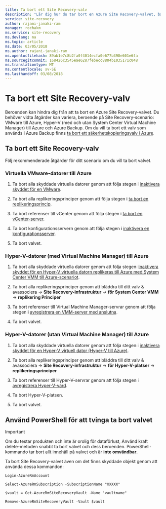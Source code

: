 ```yaml
---
title: Ta bort ett Site Recovery-valv
description: "Lär dig hur du tar bort en Azure Site Recovery-valvet, baserat på scenariot Site Recovery."
service: site-recovery
author: rajani-janaki-ram
manager: rochakm
ms.service: site-recovery
ms.devlang: na
ms.topic: article
ms.date: 03/05/2018
ms.author: rajani-janaki-ram
ms.openlocfilehash: 89ab1e7c8b2fa0f4014ecfa0e677b398e601e6fa
ms.sourcegitcommit: 168426c3545eae6287febecc8804b1035171c048
ms.translationtype: MT
ms.contentlocale: sv-SE
ms.lasthandoff: 03/08/2018
---
```

# <a name="delete-a-site-recovery-vault"></a>Ta bort ett Site Recovery-valv
Beroenden kan hindra dig från att ta bort en Azure Site Recovery-valvet. Du behöver vidta åtgärder kan variera, beroende på Site Recovery-scenario: VMware till Azure, Hyper-V (med och utan System Center Virtual Machine Manager) till Azure och Azure Backup. Om du vill ta bort ett valv som används i Azure Backup finns [ta bort ett säkerhetskopieringsvalv i Azure](../backup/backup-azure-delete-vault.md).



## <a name="delete-a-site-recovery-vault"></a>Ta bort ett Site Recovery-valv 
Följ rekommenderade åtgärder för ditt scenario om du vill ta bort valvet.

### <a name="vmware-vms-to-azure"></a>Virtuella VMware-datorer till Azure

1. Ta bort alla skyddade virtuella datorer genom att följa stegen i [inaktivera skyddet för en VMware](site-recovery-manage-registration-and-protection.md#disable-protection-for-a-vmware-vm-or-physical-server-vmware-to-azure).

2. Ta bort alla replikeringsprinciper genom att följa stegen i [ta bort en replikeringsprincip](vmware-azure-set-up-replication.md#disassociate-or-delete-a-replication-policy).

3. Ta bort referenser till vCenter genom att följa stegen i [ta bort en vCenter-server](vmware-azure-manage-vcenter.md#delete-a-vcenter-server).

4. Ta bort konfigurationsservern genom att följa stegen i [inaktivera en konfigurationsserver](vmware-azure-manage-configuration-server.md#delete-or-unregister-a-configuration-server).

5. Ta bort valvet.


### <a name="hyper-v-vms-with-virtual-machine-manager-to-azure"></a>Hyper-V-datorer (med Virtual Machine Manager) till Azure
1. Ta bort alla skyddade virtuella datorer genom att följa stegen i[inaktivera skyddet för en Hyper-V virtuella datorn replikeras till Azure med System Center VMM till Azure-scenariot](site-recovery-manage-registration-and-protection.md#disable-protection-for-a-hyper-v-virtual-machine-replicating-to-azure-using-the-system-center-vmm-to-azure-scenario).

2. Ta bort alla replikeringsprinciper genom att bläddra till ditt valv & avassociera -> **Site Recovery-infrastruktur** -> **för System Center VMM** -> **replikering Principer**

3.  Ta bort referenser till Virtual Machine Manager-servrar genom att följa stegen i [avregistrera en VMM-server med anslutna](site-recovery-manage-registration-and-protection.md##unregister-a-vmm-server).

4.  Ta bort valvet.

### <a name="hyper-v-vms-without-virtual-machine-manager-to-azure"></a>Hyper-V-datorer (utan Virtual Machine Manager) till Azure
1. Ta bort alla skyddade virtuella datorer genom att följa stegen i [inaktivera skyddet för en Hyper-V virtuell dator (Hyper-V till Azure)](site-recovery-manage-registration-and-protection.md#disable-protection-for-a-hyper-v-virtual-machine-hyper-v-to-azure).

2. Ta bort alla replikeringsprinciper genom att bläddra till ditt valv & avassociera -> **Site Recovery-infrastruktur** -> **för Hyper-V-platser** -> **replikeringsprinciper**

3. Ta bort referenser till Hyper-V-servrar genom att följa stegen i [avregistrera Hyper-V-värd](/site-recovery-manage-registration-and-protection.md##unregister-a-hyper-v-host-in-a-hyper-v-site).

4. Ta bort Hyper-V-platsen.

5. Ta bort valvet.


## <a name="use-powershell-to-force-delete-the-vault"></a>Använd PowerShell för att tvinga ta bort valvet 

> [!Important]
> Om du testar produkten och inte är orolig för dataförlust, Använd kraft delete-metoden snabbt ta bort valvet och dess beroenden.
> PowerShell-kommando tar bort allt innehåll på valvet och är **inte omvändbar**.

Ta bort Site Recovery-valvet även om det finns skyddade objekt genom att använda dessa kommandon:

    Login-AzureRmAccount

    Select-AzureRmSubscription -SubscriptionName "XXXXX"

    $vault = Get-AzureRmSiteRecoveryVault -Name "vaultname"

    Remove-AzureRmSiteRecoveryVault -Vault $vault

